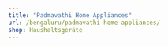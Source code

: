 ```yaml
---
title: "Padmavathi Home Appliances"
url: /bengaluru/padmavathi-home-appliances/
shop: Haushaltsgeräte
---
```

